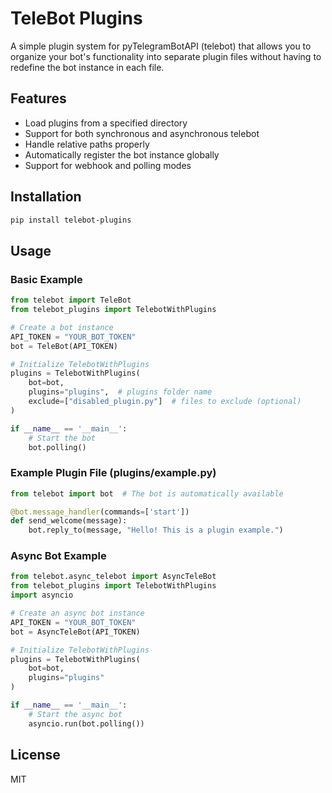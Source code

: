 # TeleBot Plugins

A simple plugin system for pyTelegramBotAPI (telebot) that allows you to organize your bot's functionality into separate plugin files without having to redefine the bot instance in each file.

## Features

- Load plugins from a specified directory
- Support for both synchronous and asynchronous telebot
- Handle relative paths properly
- Automatically register the bot instance globally
- Support for webhook and polling modes

## Installation

```bash
pip install telebot-plugins
```

## Usage

### Basic Example

```python
from telebot import TeleBot
from telebot_plugins import TelebotWithPlugins

# Create a bot instance
API_TOKEN = "YOUR_BOT_TOKEN"
bot = TeleBot(API_TOKEN)

# Initialize TelebotWithPlugins
plugins = TelebotWithPlugins(
    bot=bot,
    plugins="plugins",  # plugins folder name
    exclude=["disabled_plugin.py"]  # files to exclude (optional)
)

if __name__ == '__main__':
    # Start the bot
    bot.polling()
```

### Example Plugin File (plugins/example.py)

```python
from telebot import bot  # The bot is automatically available

@bot.message_handler(commands=['start'])
def send_welcome(message):
    bot.reply_to(message, "Hello! This is a plugin example.")
```

### Async Bot Example

```python
from telebot.async_telebot import AsyncTeleBot
from telebot_plugins import TelebotWithPlugins
import asyncio

# Create an async bot instance
API_TOKEN = "YOUR_BOT_TOKEN"
bot = AsyncTeleBot(API_TOKEN)

# Initialize TelebotWithPlugins
plugins = TelebotWithPlugins(
    bot=bot,
    plugins="plugins"
)

if __name__ == '__main__':
    # Start the async bot
    asyncio.run(bot.polling())
```

## License

MIT